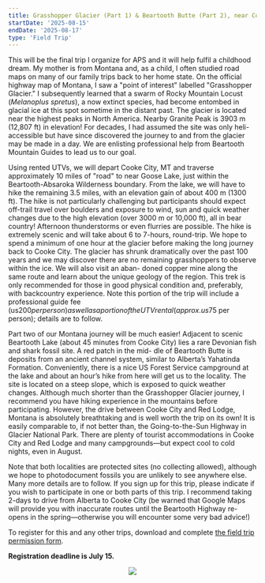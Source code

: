 ```yaml
---
title: Grasshopper Glacier (Part 1) & Beartooth Butte (Part 2), near Cooke City, Montana
startDate: '2025-08-15'
endDate: '2025-08-17'
type: 'Field Trip'
---
```


This will be the final trip I organize for APS and
it will help fulfil a childhood dream. My mother is from Montana and, as a child, I often studied
road maps on many of our family trips back to her home state. On the official highway map of Montana,
I saw a "point of interest" labelled "Grasshopper
Glacier." I subsequently learned that a swarm of
Rocky Mountain Locust (_Melanoplus spretus_), a now
extinct species, had become entombed in glacial ice
at this spot sometime in the distant past. The glacier
is located near the highest peaks in North America.
Nearby Granite Peak is 3903 m (12,807 ft) in elevation! For decades, I had assumed the site was only
heli-accessible but have since discovered the journey
to and from the glacier may be made in a day. We are
enlisting professional help from Beartooth Mountain Guides to lead us to our goal.

Using rented UTVs, we will depart Cooke City,
MT and traverse approximately 10 miles of "road" to
near Goose Lake, just within the Beartooth-Absaroka
Wilderness boundary. From the lake, we will have to
hike the remaining 3.5 miles, with an elevation gain
of about 400 m (1300 ft). The hike is not particularly
challenging but participants should expect off-trail
travel over boulders and exposure to wind, sun
and quick weather changes due to the high elevation (over 3000 m or 10,000 ft), all in bear country! Afternoon thunderstorms or even flurries are
possible. The hike is extremely scenic and will take
about 6 to 7-hours, round-trip. We hope to spend a
minimum of one hour at the glacier before making
the long journey back to Cooke City. The glacier has
shrunk dramatically over the past 100 years and we
may discover there are no remaining grasshoppers to
observe within the ice. We will also visit an aban-
doned copper mine along the same route and learn
about the unique geology of the region. This trek is
only recommended for those in good physical condition and, preferably, with backcountry experience.
Note this portion of the trip will include a professional guide fee (us$200 per person) as well as a portion of the UTV rental (approx. us$75 per person);
details are to follow.

Part two of our Montana journey will be much
easier! Adjacent to scenic Beartooth Lake (about
45 minutes from Cooke City) lies a rare Devonian
fish and shark fossil site. A red patch in the mid-
dle of Beartooth Butte is deposits from an ancient
channel system, similar to Alberta’s Yahatinda
Formation. Conveniently, there is a nice US Forest
Service campground at the lake and about an hour’s
hike from here will get us to the locality. The site is
located on a steep slope, which is exposed to quick
weather changes. Although much shorter than the
Grasshopper Glacier journey, I recommend you have
hiking experience in the mountains before participating. However, the drive between Cooke City and
Red Lodge, Montana is absolutely breathtaking and
is well worth the trip on its own! It is easily comparable to, if not better than, the Going-to-the-Sun
Highway in Glacier National Park. There are plenty
of tourist accommodations in Cooke City and Red
Lodge and many campgrounds—but expect cool to
cold nights, even in August.

Note that both localities are protected sites (no
collecting allowed), although we hope to photodocument fossils you are unlikely to see anywhere
else. Many more details are to follow. If you sign up for this trip, please
indicate if you wish to participate in one or both
parts of this trip. I recommend taking 2-days to drive
from Alberta to Cooke City (be warned that Google
Maps will provide you with inaccurate routes until
the Beartooth Highway re-opens in the spring—otherwise you will encounter some very bad advice!)

To register for this and any other trips, download and complete [the field trip permission form](/fieldTrips/2025/APSFieldTripsForm2025.pdf).

**Registration deadline is July 15.**

<div style="display: flex; align-items: center; justify-content: center; padding-bottom: 8px;"><img src="/fieldTrips/2025/grasshopperGlacier-small.png" style="max-width: min(50%, 400px)"></div>
